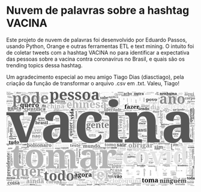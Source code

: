 # Nuvem de palavras sobre a hashtag VACINA

Este projeto de nuvem de palavras foi desenvolvido por Eduardo Passos, usando Python, Orange e outras ferramentas ETL e text mining. O intuito foi de coletar tweets com a hashtag VACINA no para identificar a expectativa das pessoas sobre a vacina contra coronavírus no Brasil, e quais são os trending topics dessa hashtag.

Um agradecimento especial ao meu amigo Tiago Dias (diasctiago), pela criação da função de transformar o arquivo .csv em .txt.
Valeu, Tiago!

<img src="export/word_cloud1.png">
